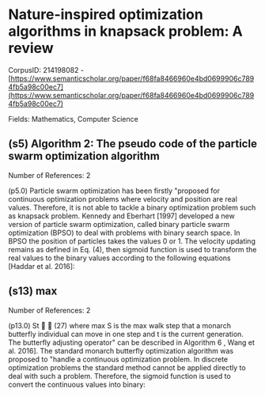 # Nature-inspired optimization algorithms in knapsack problem: A review

CorpusID: 214198082 - [https://www.semanticscholar.org/paper/f68fa8466960e4bd0699906c7894fb5a98c00ec7](https://www.semanticscholar.org/paper/f68fa8466960e4bd0699906c7894fb5a98c00ec7)

Fields: Mathematics, Computer Science

## (s5) Algorithm 2: The pseudo code of the particle swarm optimization algorithm
Number of References: 2

(p5.0) Particle swarm optimization has been firstly "proposed for continuous optimization problems where velocity and position are real values. Therefore, it is not able to tackle a binary optimization problem such as knapsack problem. Kennedy and Eberhart [1997] developed a new version of particle swarm optimization, called binary particle swarm optimization (BPSO) to deal with problems with binary search space. In BPSO the position of particles takes the values 0 or 1. The velocity updating remains as defined in Eq. (4), then sigmoid function is used to transform the real values to the binary values according to the following equations [Haddar et al. 2016]:
## (s13) max
Number of References: 2

(p13.0) St   (27) where max S is the max walk step that a monarch butterfly individual can move in one step and t is the current generation. The butterfly adjusting operator" can be described in Algorithm 6 , Wang et al. 2016]. The standard monarch butterfly optimization algorithm was proposed to "handle a continuous optimization problem. In discrete optimization problems the standard method cannot be applied directly to deal with such a problem. Therefore, the sigmoid function is used to convert the continuous values into binary:
